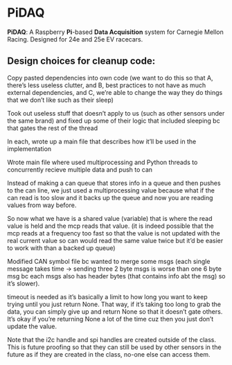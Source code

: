 # PiDAQ

**PiDAQ**: A Raspberry **Pi**-based **Data Acquisition** system for Carnegie Mellon Racing. Designed for 24e and 25e EV racecars.

## Design choices for cleanup code:

Copy pasted dependencies into own code (we want to do this so that A, there’s less useless clutter, and B, best practices to not have as much external dependencies, and C, we’re able to change the way they do things that we don’t like such as their sleep)

Took out useless stuff that doesn’t apply to us (such as other sensors under the same brand) and fixed up some of their logic that included sleeping bc that gates the rest of the thread

In each, wrote up a main file that describes how it’ll be used in the implementation

Wrote main file where used multiprocessing and Python threads to concurrently recieve multiple data and push to can 

Instead of making a can queue that stores info in a queue and then pushes to the can line, we just used a multiprocessing value because what if the can read is too slow and it backs up the queue and now you are reading values from way before. 

So now what we have is a shared value (variable) that is where the read value is held and the mcp reads that value. (it is indeed possible that the mcp reads at a frequency too fast so that the value is not updated with the real current value so can would read the same value twice but it’d be easier to work with than a backed up queue)

Modified CAN symbol file bc wanted to merge some msgs (each single message takes time → sending three 2 byte msgs is worse than one 6 byte msg bc each msgs also has header bytes (that contains info abt the msg) so it’s slower).

timeout is needed as it’s basically a limit to how long you want to keep trying until you just return None. That way, if it’s taking too long to grab the data, you can simply give up and return None so that it doesn’t gate others. It’s okay if you’re returning None a lot of the time cuz then you just don’t update the value.

Note that the i2c handle and spi handles are created outside of the class. This is future proofing so that they can still be used by other sensors in the future as if they are created in the class, no-one else can access them.